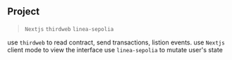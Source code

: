 ## Project

> `Nextjs` `thirdweb` `linea-sepolia`

use `thirdweb` to read contract, send transactions, listion events.
use `Nextjs` client mode to view the interface
use `linea-sepolia` to mutate user's state